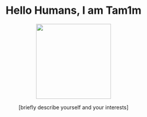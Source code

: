 <div id="header" align="center">
  <h1>Hello Humans, I am Tam1m</h1>
  <img src="https://scontent.fdac24-4.fna.fbcdn.net/v/t39.30808-6/415529343_1797456664007800_8958318568135567153_n.jpg?_nc_cat=103&ccb=1-7&_nc_sid=3635dc&_nc_eui2=AeFciZcAR9XrugA5LHmFJDwVmQSRzA_xK8WZBJHMD_ErxRjzJyPckgQyNz5W96raox2o8Wg5mu-kaSBgaAw84glY&_nc_ohc=h8Z1dg8HZqYAX96hgFS&_nc_ht=scontent.fdac24-4.fna&oh=00_AfDWWR4KogO3ffYOlKVF1WEuUQHl4DON3DZx4ASvUe4qIQ&oe=65CABA8B" width="200" />
  <p>[briefly describe yourself and your interests]</p>
</div>
